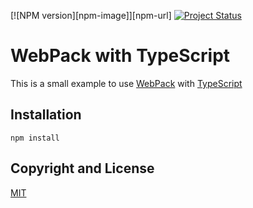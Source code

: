 [![NPM version][npm-image]][npm-url]
[![Project Status](http://opensource.box.com/badges/stable.svg)](http://opensource.box.com/badges)

# WebPack with TypeScript 

This is a small example to use [WebPack](https://webpack.github.io/) with [TypeScript](https://www.typescriptlang.org/)

## Installation

```
npm install
```
## Copyright and License

[MIT](https://github.com/guumo/webpack-typescript/blob/master/LICENSE)

